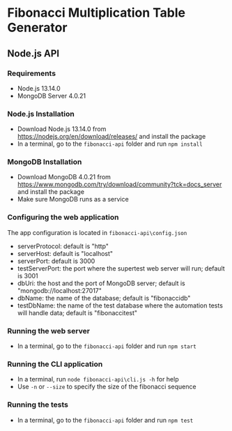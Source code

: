 # Fibonacci Multiplication Table Generator 

## Node.js API 

### Requirements 

* Node.js 13.14.0
* MongoDB Server 4.0.21

### Node.js Installation 

* Download Node.js 13.14.0 from https://nodejs.org/en/download/releases/ and install the package
* In a terminal, go to the `fibonacci-api` folder and run `npm install` 

### MongoDB Installation 

* Download MongoDB 4.0.21 from https://www.mongodb.com/try/download/community?tck=docs_server and install the package
* Make sure MongoDB runs as a service 

### Configuring the web application

The app configuration is located in `fibonacci-api\config.json`

* serverProtocol: default is "http"
* serverHost: default is "localhost"
* serverPort: default is 3000
* testServerPort: the port where the supertest web server will run; default is 3001
* dbUri: the host and the port of MongoDB server; default is "mongodb://localhost:27017"
* dbName: the name of the database; default is "fibonaccidb"
* testDbName: the name of the test database where the automation tests will handle data; default is "fibonaccitest"

### Running the web server 

* In a terminal, go to the `fibonacci-api` folder and run `npm start`

### Running the CLI application

* In a terminal, run `node fibonacci-api\cli.js -h` for help 
* Use `-n` or `--size` to specify the size of the fibonacci sequence

### Running the tests 

* In a terminal, go to the `fibonacci-api` folder and run `npm test`